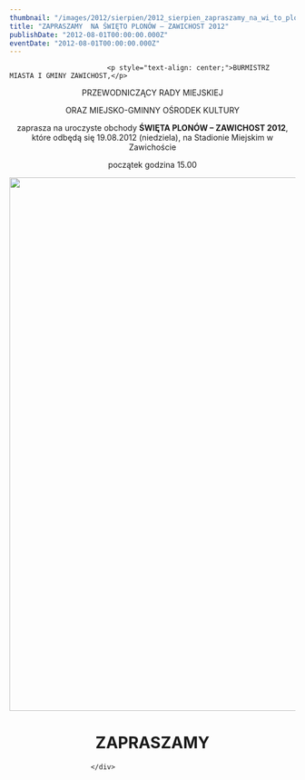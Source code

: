 ```yaml
---
thumbnail: "/images/2012/sierpien/2012_sierpien_zapraszamy_na_wi_to_plon_w_zawichost_2012_2012_08_zapraszamy_na_wi_to_plon_w_zawichost_2012_dozynki-zawichost-krzywe.jpg"
title: "ZAPRASZAMY  NA ŚWIĘTO PLONÓW – ZAWICHOST 2012"
publishDate: "2012-08-01T00:00:00.000Z"
eventDate: "2012-08-01T00:00:00.000Z"
---
```


<div class="entry-content">
							
							<p style="text-align: center;">BURMISTRZ MIASTA I GMINY ZAWICHOST,</p>
<p style="text-align: center;">PRZEWODNICZĄCY RADY MIEJSKIEJ</p>
<p style="text-align: center;">ORAZ MIEJSKO-GMINNY OŚRODEK KULTURY</p>
<p style="text-align: center;">zaprasza na uroczyste obchody <strong>ŚWIĘTA PLONÓW – ZAWICHOST 2012</strong>,<br>
które odbędą się 19.08.2012 (niedziela), na Stadionie Miejskim w Zawichoście</p>
<p style="text-align: center;">początek godzina 15.00</p>
<p style="text-align: center;"><img fetchpriority="high" decoding="async" class="aligncenter size-full wp-image-419" title="dozynki zawichost krzywe" src="/images/2012/sierpien/2012_sierpien_zapraszamy_na_wi_to_plon_w_zawichost_2012_2012_08_zapraszamy_na_wi_to_plon_w_zawichost_2012_dozynki-zawichost-krzywe.jpg" alt="" width="665" height="940" srcset="/images/2012/sierpien/2012_sierpien_zapraszamy_na_wi_to_plon_w_zawichost_2012_2012_08_zapraszamy_na_wi_to_plon_w_zawichost_2012_dozynki-zawichost-krzywe.jpg 665w, /images/2012/sierpien/dozynki-zawichost-krzywe-212x300.jpg 212w" sizes="(max-width: 665px) 100vw, 665px"></p>
<h1 style="text-align: center;">ZAPRASZAMY</h1>
						
						</div>
